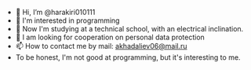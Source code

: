 - 👋 Hi, I’m @harakiri010111
- 👀 I'm interested in programming 
- 🌱 Now I'm studying at a technical school, with an electrical inclination.
- 💞️ I am looking for cooperation on personal data protection
- 📫 How to contact me by mail: akhadaliev06@mail.ru
- To be honest, I'm not good at programming, but it's interesting to me.
<!---
harakiri010111/harakiri010111 is a ✨ special ✨ repository because its `README.md` (this file) appears on your GitHub profile.
You can click the Preview link to take a look at your changes.
--->
